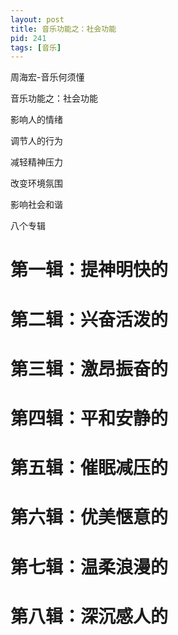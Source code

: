 ```yaml
---
layout: post
title: 音乐功能之：社会功能
pid: 241
tags: [音乐]
---
```


周海宏-音乐何须懂

音乐功能之：社会功能

影响人的情绪

调节人的行为

减轻精神压力

改变环境氛围

影响社会和谐

八个专辑

# 第一辑：提神明快的


# 第二辑：兴奋活泼的


# 第三辑：激昂振奋的


# 第四辑：平和安静的


# 第五辑：催眠减压的


# 第六辑：优美惬意的


# 第七辑：温柔浪漫的


# 第八辑：深沉感人的


